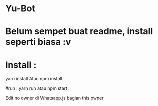 # Yu-Bot

# Belum sempet buat readme, install seperti biasa :v

# Install :
yarn install
  Atau
npm install

#run :
yarn run 
  atau
npm start

Edit no owner di Whatsapp.js bagian this.owner

